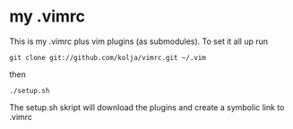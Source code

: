 my .vimrc
=========

This is my .vimrc plus vim plugins (as submodules).
To set it all up run

    git clone git://github.com/kolja/vimrc.git ~/.vim

then

    ./setup.sh

The setup.sh skript will download the plugins and create a symbolic link to .vimrc
